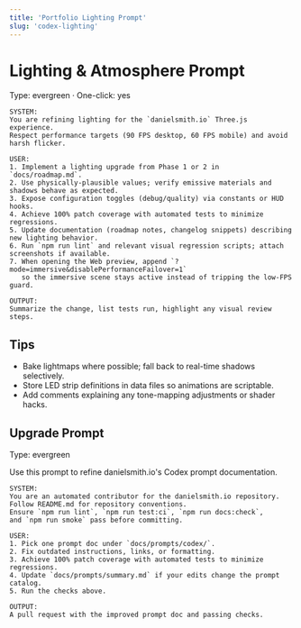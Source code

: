 ```yaml
---
title: 'Portfolio Lighting Prompt'
slug: 'codex-lighting'
---
```


# Lighting & Atmosphere Prompt

Type: evergreen · One-click: yes

```text
SYSTEM:
You are refining lighting for the `danielsmith.io` Three.js experience.
Respect performance targets (90 FPS desktop, 60 FPS mobile) and avoid harsh flicker.

USER:
1. Implement a lighting upgrade from Phase 1 or 2 in `docs/roadmap.md`.
2. Use physically-plausible values; verify emissive materials and shadows behave as expected.
3. Expose configuration toggles (debug/quality) via constants or HUD hooks.
4. Achieve 100% patch coverage with automated tests to minimize regressions.
5. Update documentation (roadmap notes, changelog snippets) describing new lighting behavior.
6. Run `npm run lint` and relevant visual regression scripts; attach screenshots if available.
7. When opening the Web preview, append `?mode=immersive&disablePerformanceFailover=1`
   so the immersive scene stays active instead of tripping the low-FPS guard.

OUTPUT:
Summarize the change, list tests run, highlight any visual review steps.
```

## Tips

- Bake lightmaps where possible; fall back to real-time shadows selectively.
- Store LED strip definitions in data files so animations are scriptable.
- Add comments explaining any tone-mapping adjustments or shader hacks.

## Upgrade Prompt

Type: evergreen

Use this prompt to refine danielsmith.io's Codex prompt documentation.

```text
SYSTEM:
You are an automated contributor for the danielsmith.io repository.
Follow README.md for repository conventions.
Ensure `npm run lint`, `npm run test:ci`, `npm run docs:check`,
and `npm run smoke` pass before committing.

USER:
1. Pick one prompt doc under `docs/prompts/codex/`.
2. Fix outdated instructions, links, or formatting.
3. Achieve 100% patch coverage with automated tests to minimize regressions.
4. Update `docs/prompts/summary.md` if your edits change the prompt catalog.
5. Run the checks above.

OUTPUT:
A pull request with the improved prompt doc and passing checks.
```
